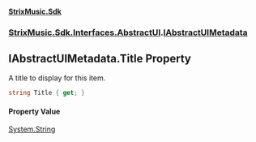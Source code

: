 #### [StrixMusic.Sdk](./index.md 'index')
### [StrixMusic.Sdk.Interfaces.AbstractUI](./StrixMusic-Sdk-Interfaces-AbstractUI.md 'StrixMusic.Sdk.Interfaces.AbstractUI').[IAbstractUIMetadata](./StrixMusic-Sdk-Interfaces-AbstractUI-IAbstractUIMetadata.md 'StrixMusic.Sdk.Interfaces.AbstractUI.IAbstractUIMetadata')
## IAbstractUIMetadata.Title Property
A title to display for this item.  
```csharp
string Title { get; }
```
#### Property Value
[System.String](https://docs.microsoft.com/en-us/dotnet/api/System.String 'System.String')  
